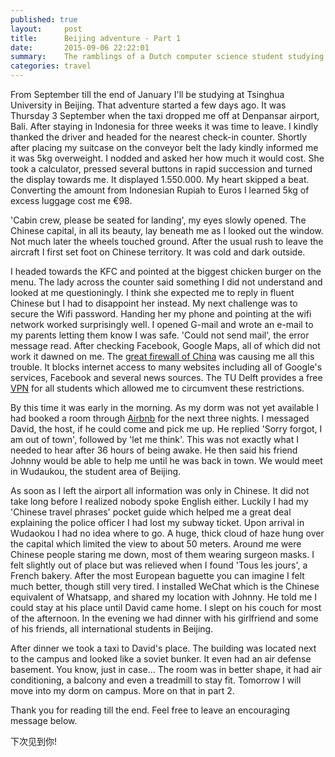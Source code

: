 ```yaml
---
published: true
layout:     post
title:      Beijing adventure - Part 1
date:       2015-09-06 22:22:01
summary:    The ramblings of a Dutch computer science student studying at Tsinghua University in Beijing for 5 months.
categories: travel
---
```


From September till the end of January I'll be studying at Tsinghua University in Beijing. That adventure started a few days ago. It was Thursday 3 September when the taxi dropped me off at Denpansar airport, Bali. After staying in Indonesia for three weeks it was time to leave. I kindly thanked the driver and headed for the nearest check-in counter. Shortly after placing my suitcase on the conveyor belt the lady kindly informed me it was 5kg overweight. I nodded and asked her how much it would cost. She took a calculator, pressed several buttons in rapid succession and turned the display towards me. It displayed 1.550.000. My heart skipped a beat. Converting the amount from Indonesian Rupiah to Euros I learned 5kg of excess luggage cost me €98.

'Cabin crew, please be seated for landing', my eyes slowly opened. The Chinese capital, in all its beauty, lay beneath me as I looked out the window. Not much later the wheels touched ground. After the usual rush to leave the aircraft I first set foot on Chinese territory. It was cold and dark outside.

I headed towards the KFC and pointed at the biggest chicken burger on the menu. The lady across the counter said something I did not understand and looked at me questioningly. I think she expected me to reply in fluent Chinese but I had to disappoint her instead. My next challenge was to secure the Wifi password. Handing her my phone and pointing at the wifi network worked surprisingly well. I opened G-mail and wrote an e-mail to my parents letting them know I was safe. 'Could not send mail', the error message read. After checking Facebook, Google Maps, all of which did not work it dawned on me. The [great firewall of China](https://en.wikipedia.org/wiki/Golden_Shield_Project) was causing me all this trouble. It blocks internet access to many websites including all of Google's services, Facebook and several news sources. The TU Delft provides a free [VPN](https://en.wikipedia.org/wiki/Virtual_private_network) for all students which allowed me to circumvent these restrictions.

By this time it was early in the morning. As my dorm was not yet available I had booked a room through [Airbnb](http://airbnb.com/) for the next three nights. I messaged David, the host, if he could come and pick me up. He replied 'Sorry forgot, I am out of town', followed by 'let me think'. This was not exactly what I needed to hear after 36 hours of being awake. He then said his friend Johnny would be able to help me until he was back in town. We would meet in Wudaukou, the student area of Beijing.

As soon as I left the airport all information was only in Chinese. It did not take long before I realized nobody spoke English either. Luckily I had my 'Chinese travel phrases' pocket guide which helped me a great deal explaining the police officer I had lost my subway ticket. Upon arrival in Wudaokou I had no idea where to go. A huge, thick cloud of haze hung over the capital which limited the view to about 50 meters. Around me were Chinese people staring me down, most of them wearing surgeon masks. I felt slightly out of place but was relieved when I found 'Tous les jours', a French bakery. After the most European baguette you can imagine I felt much better, though still very tired. I installed WeChat which is the Chinese equivalent of Whatsapp, and shared my location with Johnny. He told me I could stay at his place until David came home. I slept on his couch for most of the afternoon. In the evening we had dinner with his girlfriend and some of his friends, all international students in Beijing.

After dinner we took a taxi to David's place. The building was located next to the campus and looked like a soviet bunker. It even had an air defense basement. You know, just in case... The room was in better shape, it had air conditioning, a balcony and even a treadmill to stay fit. Tomorrow I will move into my dorm on campus. More on that in part 2.

Thank you for reading till the end. Feel free to leave an encouraging message below.

下次见到你!
